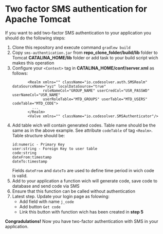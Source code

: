 # Two factor SMS authentication for Apache Tomcat

If you want to add two-factor SMS authentication to your application you should do the following steps:
1. Clone this repository and execute command `gradlew build`
2. Copy `sms-authentication.jar` from **repo_clone_folder/build/lib** folder to Tomcat **CATALINA_HOME/lib** folder or add task to your build script wich makes this operation
3. Configure your `<Context>` tag in **CATALINA_HOME/conf/server.xml** as follows:
   ```
          <Realm xmlns="" className="io.codesolver.auth.SMSRealm" dataSourceName="xyz" localDataSource="true" 
                 roleNameCol="GROUP_NAME" userCredCol="USR_PASSWD" userNameCol="USR_NAME" 
                 userRoleTable="MTD_GROUPS" userTable="MTD_USERS" codeTable="MTD_CODE">
            ...
          </Realm>
          <Valve xmlns="" className="io.codesolver.SMSAuthenticator"/>
   ```
4. Add table wich will contain generated codes. Table name should be the same as in the above example. See attribute `codeTable` of tag `<Realm>`. Table structure should be:
   ```
   id:numeric - Primary Key
   user:string - Foreign Key to user table
   code:string
   dateFrom:timestamp
   dateTo:timestamp
   ```
   Fields `dateFrom` and `dateTo` are used to define time period in wich code is valid.   
5. Add to your application a function wich will generate code, save code to database and send code via SMS
6. Ensure that this function can be called without authentication
7. Latest step. Update your login page as folowing:
   * Add field with name `j_code` 
   * Add button `Get code`
   * Link this button with function wich has been created in **step 5**

**Congradulations!** Now you have two-factor authentication with SMS in your application.
